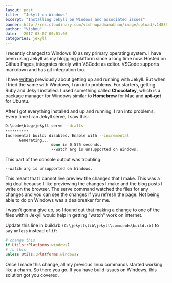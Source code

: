 ```yaml
---
layout: post
title:  "Jekyll on Windows"
excerpt: "Installing Jekyll on Windows and associated issues"
banner: http://res.cloudinary.com/vishnupadmanabhan/image/upload/v1488591100/jekyll.jpg
author: "Vishnu"
date:   2017-03-07 00:01:00
categories: jekyll
---
```

I recently changed to Windows 10 as my primary operating system. I have been using Jekyll as my blogging platform since a long time now. Hosted on Github Pages, integrates nicely with VSCode as editor. VSCode supports markdown and has git integration too.

I have [written](http://vishnupadmanabhan.com/my-blogging-workflow/) previously about getting up and running with Jekyll. But when I tried the same with Windows, I ran into problems. For starters, getting Ruby and Jekyll installed. I used something called **Chocolatey**, which is a package manager for Windows similar to **Homebrew** for Mac and **apt-get** for Ubuntu.

After I got everything installed and up and running, I ran into problems. Every time I ran Jekyll serve, I saw this:

```bash
D:\code\blog>jekyll serve --drafts
----------
Incremental build: disabled. Enable with --incremental
      Generating...
                    done in 0.575 seconds.
                    --watch arg is unsupported on Windows.
```

This part of the console output was troubling: 

`--watch arg is unsupported on Windows.`

This meant that I cannot live preview the changes that I make. This was a big deal because I like previewing the changes I make and the blog posts I write on the browser. The serve command watched the files for any changes and you can see the changes if you refresh the page. Not being able to do on Windows was a dealbreaker for me.

I wasn't gonna give up, so I found out that making a change to one of the files within Jekyll would help in getting "watch" work on internet.

Update this line in build.rb `(C:\jekyll\lib\jekyll\commands\build.rb)` to say `unless` instead of `if`:

```ruby
# change this
if Utils::Platforms.windows?
# to this
unless Utils::Platforms.windows?
```

Once I made this change, all my previous linux commands started working like a charm. So there you go. If you have build issues on Windows, this solution got you covered.
